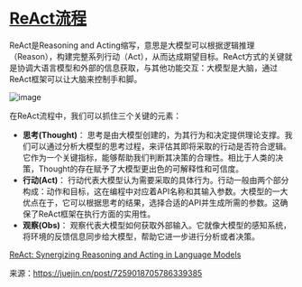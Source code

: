 # [ReAct流程](https://github.com/humyna/gitblog/issues/2)

ReAct是Reasoning and Acting缩写，意思是大模型可以根据逻辑推理（Reason），构建完整系列行动（Act），从而达成期望目标。ReAct方式的关键就是协调大语言模型和外部的信息获取，与其他功能交互：大模型是大脑，通过ReAct框架可以让大脑来控制手和脚。

![image](https://github.com/humyna/gitblog/assets/2505439/e52a3fca-fda3-47fe-8cab-e55936f5c802)

在ReAct流程中，我们可以抓住三个关键的元素：

- **思考(Thought)**： 思考是由大模型创建的，为其行为和决定提供理论支撑。我们可以通过分析大模型的思考过程，来评估其即将采取的行动是否符合逻辑。它作为一个关键指标，能够帮助我们判断其决策的合理性。相比于人类的决策，Thought的存在赋予了大模型更出色的可解释性和可信度。
- **行动(Act)**： 行动代表大模型认为需要采取的具体行为。行动一般由两个部分构成：动作和目标，这在编程中对应着API名称和其输入参数。大模型的一大优点在于，它可以根据思考的结果，选择合适的API并生成所需的参数。这确保了ReAct框架在执行方面的实用性。
- **观察(Obs)**： 观察代表大模型如何获取外部输入。它就像大模型的感知系统，将环境的反馈信息同步给大模型，帮助它进一步进行分析或者决策。

[ReAct: Synergizing Reasoning and Acting in Language Models](https://arxiv.org/abs/2210.03629)

来源：https://juejin.cn/post/7259018705786339385
